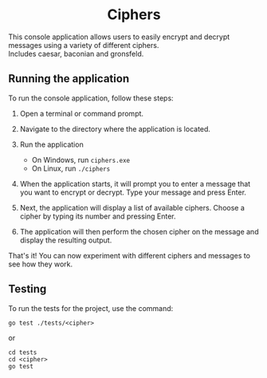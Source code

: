 # <center> Ciphers </center>
This console application allows users to easily encrypt and decrypt messages using a variety of different ciphers. </br>
Includes caesar, baconian and gronsfeld.


## Running the application
To run the console application, follow these steps:

1. Open a terminal or command prompt.

2. Navigate to the directory where the application is located.

3. Run the application 
    * On Windows, run `ciphers.exe`
    * On Linux, run `./ciphers`

4. When the application starts, it will prompt you to enter a message that you want to encrypt or decrypt. Type your message and press Enter.

5. Next, the application will display a list of available ciphers. Choose a cipher by typing its number and pressing Enter.

6. The application will then perform the chosen cipher on the message and display the resulting output.

That's it! You can now experiment with different ciphers and messages to see how they work.

## Testing

To run the tests for the project, use the command:

```
go test ./tests/<cipher>
```
or

```
cd tests
cd <cipher>
go test
```